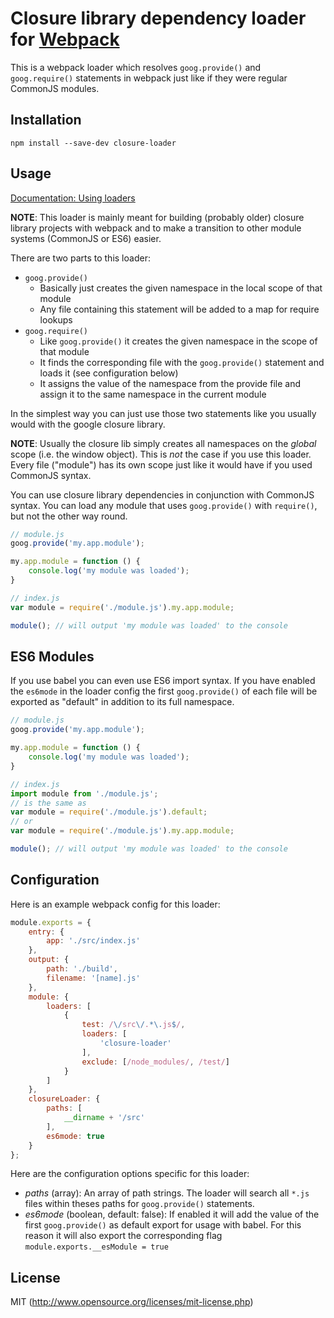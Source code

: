 # Closure library dependency loader for [Webpack](http://webpack.github.io/)

This is a webpack loader which resolves `goog.provide()` and `goog.require()` statements in webpack
just like if they were regular CommonJS modules.

## Installation
```npm install --save-dev closure-loader```

## Usage
[Documentation: Using loaders](http://webpack.github.io/docs/using-loaders.html)

**NOTE**: This loader is mainly meant for building (probably older) closure library projects with webpack
and to make a transition to other module systems (CommonJS or ES6) easier.

There are two parts to this loader:
- `goog.provide()`
    - Basically just creates the given namespace in the local scope of that module
    - Any file containing this statement will be added to a map for require lookups
- `goog.require()`
    - Like `goog.provide()` it creates the given namespace in the scope of that module 
    - It finds the corresponding file with the `goog.provide()` statement and loads it (see configuration below)
    - It assigns the value of the namespace from the provide file and assign it to the same
      namespace in the current module
      
In the simplest way you can just use those two statements like you usually would with the google closure library.

**NOTE**: Usually the closure lib simply creates all namespaces on the *global* scope (i.e. the window object).
This is *not* the case if you use this loader. Every file ("module") has its own scope just like it would have
if you used CommonJS syntax.

You can use closure library dependencies in conjunction with CommonJS syntax. You can load any module that uses 
`goog.provide()` with `require()`, but not the other way round.

```javascript
// module.js
goog.provide('my.app.module');

my.app.module = function () {
    console.log('my module was loaded');
}

// index.js
var module = require('./module.js').my.app.module;

module(); // will output 'my module was loaded' to the console
```

## ES6 Modules
If you use babel you can even use ES6 import syntax. If you have enabled the `es6mode` in the loader config
the first `goog.provide()` of each file will be exported as "default" in addition to its full namespace.

```javascript
// module.js
goog.provide('my.app.module');

my.app.module = function () {
    console.log('my module was loaded');
}

// index.js
import module from './module.js';
// is the same as
var module = require('./module.js').default;
// or
var module = require('./module.js').my.app.module;

module(); // will output 'my module was loaded' to the console
```

## Configuration
Here is an example webpack config for this loader:
```javascript
module.exports = {
    entry: {
        app: './src/index.js'
    },
    output: {
        path: './build',
        filename: '[name].js'
    },
    module: {
        loaders: [
            {
                test: /\/src\/.*\.js$/,
                loaders: [
                    'closure-loader'
                ],
                exclude: [/node_modules/, /test/]
            }
        ]
    },
    closureLoader: {
        paths: [
            __dirname + '/src'
        ],
        es6mode: true
    }
};
```

Here are the configuration options specific for this loader:
- *paths* (array): An array of path strings. The loader will search all `*.js` files within theses
  paths for `goog.provide()` statements.
- *es6mode* (boolean, default: false): If enabled it will add the value of the first `goog.provide()`
  as default export for usage with babel. For this reason it will also export the corresponding flag
  `module.exports.__esModule = true`
  
## License
  
MIT (http://www.opensource.org/licenses/mit-license.php)